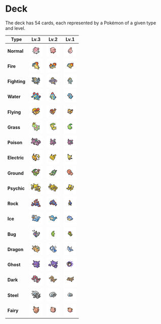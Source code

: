 Deck
======

The deck has 54 cards, each represented by a Pokémon of a given type and level.

| Type | Lv.3 | Lv.2 | Lv.1 |
| --- | --- | --- | --- |
| **Normal** | ![normal3](../assets/normal3.png) | ![normal2](../assets/normal2.png) | ![normal1](../assets/normal1.png) |
| **Fire** | ![fire3](../assets/fire3.png) | ![fire2](../assets/fire2.png) | ![fire1](../assets/fire1.png) |
| **Fighting** | ![fight3](../assets/fight3.png) | ![fight2](../assets/fight2.png) | ![fight1](../assets/fight1.png) |
| **Water** | ![water3](../assets/water3.png) | ![water2](../assets/water2.png) | ![water1](../assets/water1.png) |
| **Flying** | ![flying3](../assets/flying3.png) | ![flying2](../assets/flying2.png) | ![flying1](../assets/flying1.png) |
| **Grass** | ![grass3](../assets/grass3.png) | ![grass2](../assets/grass2.png) | ![grass1](../assets/grass1.png) |
| **Poison** | ![poison3](../assets/poison3.png) | ![poison2](../assets/poison2.png) | ![poison1](../assets/poison1.png) |
| **Electric** | ![elec3](../assets/elec3.png) | ![elec2](../assets/elec2.png) | ![elec1](../assets/elec1.png) |
| **Ground** | ![ground3](../assets/ground3.png) | ![ground2](../assets/ground2.png) | ![ground1](../assets/ground1.png) |
| **Psychic** | ![psy3](../assets/psy3.png) | ![psy2](../assets/psy2.png) | ![psy1](../assets/psy1.png) |
| **Rock** | ![rock3](../assets/rock3.png) | ![rock2](../assets/rock2.png) | ![rock1](../assets/rock1.png) |
| **Ice** | ![ice3](../assets/ice3.png) | ![ice2](../assets/ice2.png) | ![ice1](../assets/ice1.png) |
| **Bug** | ![bug3](../assets/bug3.png) | ![bug2](../assets/bug2.png) | ![bug1](../assets/bug1.png) |
| **Dragon** | ![dragon3](../assets/dragon3.png) | ![dragon2](../assets/dragon2.png) | ![dragon1](../assets/dragon1.png) |
| **Ghost** | ![ghost3](../assets/ghost3.png) | ![ghost2](../assets/ghost2.png) | ![ghost1](../assets/ghost1.png) |
| **Dark** | ![dark3](../assets/dark3.png) | ![dark2](../assets/dark2.png) | ![dark1](../assets/dark1.png) |
| **Steel** | ![steel3](../assets/steel3.png) | ![steel2](../assets/steel2.png) | ![steel1](../assets/steel1.png) |
| **Fairy** | ![fairy3](../assets/fairy3.png) | ![fairy2](../assets/fairy2.png) | ![fairy1](../assets/fairy1.png) |